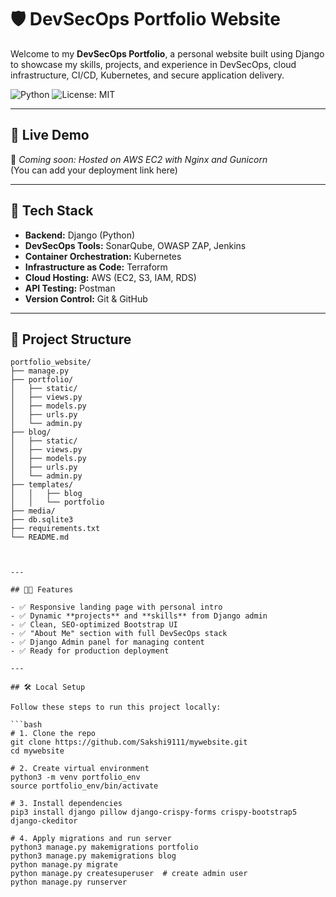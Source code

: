# 🛡️ DevSecOps Portfolio Website

Welcome to my **DevSecOps Portfolio**, a personal website built using Django to showcase my skills, projects, and experience in DevSecOps, cloud infrastructure, CI/CD, Kubernetes, and secure application delivery.

![Python](https://img.shields.io/badge/Built_with-Django-blue.svg)
![License: MIT](https://img.shields.io/badge/License-MIT-yellow.svg)

---

## 🚀 Live Demo

📌 _Coming soon: Hosted on AWS EC2 with Nginx and Gunicorn_  
(You can add your deployment link here)

---

## 🧰 Tech Stack

- **Backend:** Django (Python)
- **DevSecOps Tools:** SonarQube, OWASP ZAP, Jenkins
- **Container Orchestration:** Kubernetes
- **Infrastructure as Code:** Terraform
- **Cloud Hosting:** AWS (EC2, S3, IAM, RDS)
- **API Testing:** Postman
- **Version Control:** Git & GitHub

---

## 📂 Project Structure

```plaintext
portfolio_website/
├── manage.py
├── portfolio/   
│   ├── static/
│   ├── views.py
│   ├── models.py
│   ├── urls.py
│   └── admin.py
├── blog/  
│   ├── static/
│   ├── views.py
│   ├── models.py
│   ├── urls.py
│   └── admin.py
├── templates/
│   │   ├── blog           
│   │   └── portfolio
├── media/
├── db.sqlite3
├── requirements.txt
└── README.md



---

## 🧑‍💻 Features

- ✅ Responsive landing page with personal intro
- ✅ Dynamic **projects** and **skills** from Django admin
- ✅ Clean, SEO-optimized Bootstrap UI
- ✅ "About Me" section with full DevSecOps stack
- ✅ Django Admin panel for managing content
- ✅ Ready for production deployment

---

## 🛠️ Local Setup

Follow these steps to run this project locally:

```bash
# 1. Clone the repo
git clone https://github.com/Sakshi9111/mywebsite.git
cd mywebsite

# 2. Create virtual environment
python3 -m venv portfolio_env
source portfolio_env/bin/activate

# 3. Install dependencies
pip3 install django pillow django-crispy-forms crispy-bootstrap5 django-ckeditor

# 4. Apply migrations and run server
python3 manage.py makemigrations portfolio
python3 manage.py makemigrations blog
python manage.py migrate
python manage.py createsuperuser  # create admin user
python manage.py runserver
